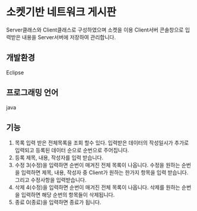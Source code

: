# 소켓기반 네트워크 게시판
Server클래스와 Client클래스로 구성하였으며 소켓을 이용 Client서버 콘솔창으로 입력받은 내용을 Server서버에 저장하여 관리합니다.

## 개발환경
Eclipse

## 프로그래밍 언어
java

## 기능
1. 목록
입력 받은 전체목록을 조회 할수 있다. 입력받은 데이터의 작성일시가 추가로 입력되고 등록된 데이터 순으로 순번으로 주어집니다.
2. 등록
제목, 내용, 작성자를 입력 받습니다.
3. 수정
3(수정)을 입력하면 순번이 매겨진 전체 목록이 나옵니다. 수정을 원하는 순번을 입력하면 제목, 내용, 작성자 중 Client가 원하는 한가지 항목을 입력 받습니다. 그리고 수정사항을 입력받습니다.
4. 삭제
4(수정)을 입력하면 순번이 매겨진 전체 목록이 나옵니다. 삭제를 원하는 순번을 입력하면 해당 순번의 항목들이 삭제됩니다.
0. 종료
0(종료)을 입력하면 종료가 됩니다.

    

